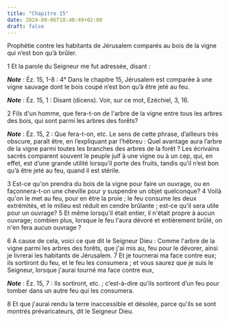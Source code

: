 ```yaml
---
title: "Chapitre 15"
date: 2024-09-06T18:40:49+02:00
draft: false
---
```



Prophétie contre les habitants de Jérusalem comparés au bois de la vigne qui n’est bon qu’à brûler.


1 Et la parole du Seigneur me fut adressée, disant :

***Note*** :  Éz. 15, 1-8 : 4° Dans le chapitre 15, Jérusalem est comparée à une vigne sauvage dont le bois coupé n’est bon qu’à être jeté au feu.

***Note*** :  Éz. 15, 1 : Disant (dicens). Voir, sur ce mot, Ezéchiel, 3, 16.


2 Fils d'un homme, que fera-t-on de l'arbre de la vigne entre tous les arbres des bois, qui sont parmi les arbres des forêts?

***Note*** :  Éz. 15, 2 : Que fera-t-on, etc. Le sens de cette phrase, d’ailleurs très obscure, paraît être, en l’expliquant par l’hébreu : Quel avantage aura l’arbre de la vigne parmi toutes les branches des arbres de la forêt ? Les écrivains sacrés comparent souvent le peuple juif à une vigne ou à un cep, qui, en effet, est d’une grande utilité lorsqu’il porte des fruits, tandis qu’il n’est bon qu’à être jeté au feu, quand il est stérile.

3 Est-ce qu'on prendra du bois de la vigne pour faire un ouvrage, ou en façonnera-t-on une cheville pour y suspendre un objet quelconque? 4 Voilà qu'on le met au feu, pour en être la proie ; le feu consume les deux extrémités, et le milieu est réduit en cendre brûlante ; est-ce qu'il sera utile pour un ouvrage? 5 Et même lorsqu'il était entier, il n'était propre à aucun ouvrage; combien plus, lorsque le feu l'aura dévoré et entièrement brûlé, on n'en fera aucun ouvrage ?


6 A cause de cela, voici ce que dit le Seigneur Dieu : Comme l'arbre de la vigne parmi les arbres des forêts, que j'ai mis au, feu pour le dévorer, ainsi je livrerai les habitants de Jérusalem. 7 Et je tournerai ma face contre eux; ils sortiront du feu, et le feu les consumera ; et vous saurez que je suis le Seigneur, lorsque j'aurai tourné ma face contre eux,

***Note*** :  Éz. 15, 7 : Ils sortiront, etc. ; c’est-à-dire qu’ils sortiront d’un feu pour tomber dans un autre feu qui les consumera.

8 Et que j'aurai rendu la terre inaccessible et désolée, parce qu'ils se sont montrés prévaricateurs, dit le Seigneur Dieu.

